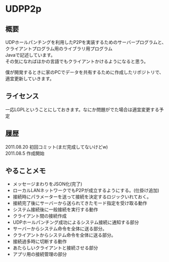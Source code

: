 # UDPP2p

## 概要
UDPホールパンチングを利用したP2Pを実装するためのサーバープログラムと、クライアントプログラム用のライブラリ用プログラム
<br />Javaで記述しています。
<br />その気になればほかの言語でもクライアントかけるようになると思う。

僕が開発するときに家のPCでデータを共有するために作成したリポジトリで、適宜更新していきます。

## ライセンス
一応LGPLということにしておきます。なにか問題がでた場合は適宜変更する予定

## 履歴
2011.08.20 初回コミット(まだ完成してないけどw)
<br />2011.08.5 作成開始

## やることメモ
* メッセージまわりをJSON化(完了)
* ローカルLANネットワークでもP2Pが成立するようにする。(仕掛け追加)
* 接続時にパラメーターを送って接続を決定するロジックいれておく。
* 接続完了後にサーバーから送られてきたモード指定を受け取る動作
* システム接続後に一般接続を実行する動作
* クライアント間の接続作成
* UDPホールパンチング成功によるシステム接続に通知する部分
* サーバーからシステム命令を全体に送る部分。
* クライアントからシステム命令を全体に送る部分。
* 接続過多時に切断する動作
* あたらしいクライアントと接続させる部分
* アプリ用の接続管理の部分
